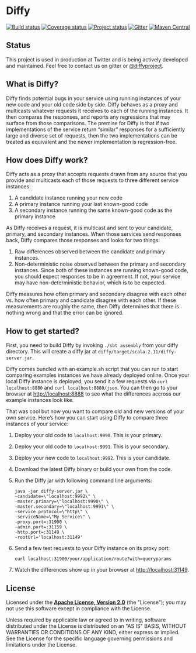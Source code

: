 # Diffy

[![Build status](https://img.shields.io/travis/twitter/diffy/master.svg)](https://travis-ci.org/twitter/diffy)
[![Coverage status](https://img.shields.io/codecov/c/github/twitter/diffy/master.svg)](https://codecov.io/github/twitter/diffy)
[![Project status](https://img.shields.io/badge/status-active-brightgreen.svg)](#status)
[![Gitter](https://img.shields.io/badge/gitter-join%20chat-green.svg)](https://gitter.im/twitter/diffy)
[![Maven Central](https://img.shields.io/maven-central/v/com.twitter/diffy_2.11.svg)](https://maven-badges.herokuapp.com/maven-central/com.twitter/diffy_2.11)

## Status

This project is used in production at Twitter and is being actively developed and maintained. Feel 
free to contact us on gitter or [@diffyproject](https://twitter.com/diffyproject).

## What is Diffy?

Diffy finds potential bugs in your service using running instances of your new code and your old
code side by side. Diffy behaves as a proxy and multicasts whatever requests it receives to each of
the running instances. It then compares the responses, and reports any regressions that may surface
from those comparisons. The premise for Diffy is that if two implementations of the service return
“similar” responses for a sufficiently large and diverse set of requests, then the two
implementations can be treated as equivalent and the newer implementation is regression-free.

## How does Diffy work?

Diffy acts as a proxy that accepts requests drawn from any source that you provide and multicasts
each of those requests to three different service instances:

1. A candidate instance running your new code
2. A primary instance running your last known-good code
3. A secondary instance running the same known-good code as the primary instance

As Diffy receives a request, it is multicast and sent to your candidate, primary, and secondary
instances. When those services send responses back, Diffy compares those responses and looks for two
things:

1. Raw differences observed between the candidate and primary instances.
2. Non-deterministic noise observed between the primary and secondary instances. Since both of these
   instances are running known-good code, you should expect responses to be in agreement. If not,
   your service may have non-deterministic behavior, which is to be expected.

Diffy measures how often primary and secondary disagree with each other vs. how often primary and
candidate disagree with each other. If these measurements are roughly the same, then Diffy
determines that there is nothing wrong and that the error can be ignored.

## How to get started?

First, you need to build Diffy by invoking `./sbt assembly` from your diffy directory. This will create 
a diffy jar at `diffy/target/scala-2.11/diffy-server.jar`.

Diffy comes bundled with an example.sh script that you can run to start comparing examples instances 
we have already deployed online. Once your local Diffy instance is deployed, you send it a few requests 
via `curl localhost:8880` and `curl localhost:8880/json`. You can then go to your browser at 
[http://localhost:8888](http://localhost:8888) to see what the differences accross our example instances look like.

That was cool but now you want to compare old and new versions of your own service. Here’s how you can 
start using Diffy to compare three instances of your service:

1. Deploy your old code to `localhost:9990`. This is your primary.
2. Deploy your old code to `localhost:9991`. This is your secondary.
3. Deploy your new code to `localhost:9992`. This is your candidate.
4. Download the latest Diffy binary or build your own from the code.
5. Run the Diffy jar with following command line arguments:

    ```
    java -jar diffy-server.jar \
    -candidate=\"localhost:9992\" \
    -master.primary=\"localhost:9990\" \
    -master.secondary=\"localhost:9991\" \
    -service.protocol=\"http\" \
    -serviceName=\"My Service\" \
    -proxy.port=:31900 \
    -admin.port=:31159 \
    -http.port=:31149 \
    -rootUrl='localhost:31149'
    ```

6. Send a few test requests to your Diffy instance on its proxy port:

    ```
    curl localhost:31900/your/application/route?with=queryparams
    ```

7. Watch the differences show up in your browser at [http://localhost:31149](http://localhost:31149).

## License

Licensed under the **[Apache License, Version 2.0](http://www.apache.org/licenses/LICENSE-2.0)** (the "License");
you may not use this software except in compliance with the License.

Unless required by applicable law or agreed to in writing, software
distributed under the License is distributed on an "AS IS" BASIS,
WITHOUT WARRANTIES OR CONDITIONS OF ANY KIND, either express or implied.
See the License for the specific language governing permissions and
limitations under the License.
